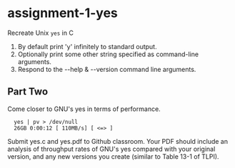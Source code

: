 # assignment-1-yes
Recreate Unix `yes` in C

1. By default print 'y' infinitely to standard output.
2. Optionally print some other string specified as command-line arguments.
3. Respond to the --help & --version command line arguments.


## Part Two

Come closer to GNU's yes in terms of performance.

      yes | pv > /dev/null
      26GB 0:00:12 [ 110MB/s] [ <=> ]

Submit yes.c and yes.pdf to Github classroom. Your PDF should include an analysis of throughput rates of GNU's yes compared with your original version, and any new versions you create (similar to Table 13-1 of TLPI).
